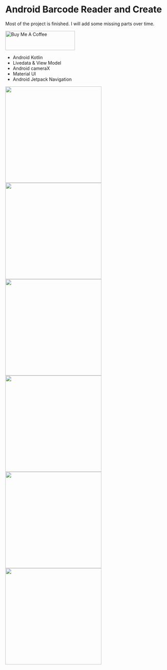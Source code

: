 # Android Barcode Reader and Create

Most of the project is finished. I will add some missing parts over time.

<a href="https://www.buymeacoffee.com/togitech" target="_blank"><img src="https://cdn.buymeacoffee.com/buttons/v2/default-yellow.png" alt="Buy Me A Coffee" style="height: 60px !important;width: 217px !important;" ></a>

* Android Kotlin
* Livedata & View Model
* Android cameraX
* Material UI
* Android Jetpack Navigation


<div class="row">
  <img src="screenshots/1.jpg" width="300">
  <img src="screenshots/2.jpg" width="300">
  <img src="screenshots/3.jpg" width="300">
  <img src="screenshots/4.jpg" width="300">
  <img src="screenshots/6.gif" width="300">
  <img src="screenshots/7.gif" width="300">
</div>
